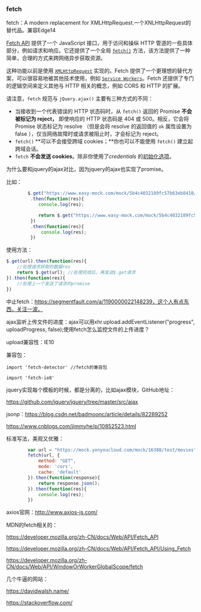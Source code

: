 ### fetch

fetch：A modern replacement for XMLHttpRequest.一个XNLHttpRequest的替代品。兼容Edge14

[Fetch API](https://developer.mozilla.org/en-US/docs/Web/API/Fetch_API) 提供了一个 JavaScript 接口，用于访问和操纵 HTTP 管道的一些具体部分，例如请求和响应。它还提供了一个全局 [`fetch()`](https://developer.mozilla.org/zh-CN/docs/Web/API/GlobalFetch/fetch) 方法，该方法提供了一种简单，合理的方式来跨网络异步获取资源。

这种功能以前是使用 [`XMLHttpRequest`](https://developer.mozilla.org/zh-CN/docs/Web/API/XMLHttpRequest) 实现的。Fetch 提供了一个更理想的替代方案，可以很容易地被其他技术使用，例如 [`Service Workers`](https://developer.mozilla.org/zh-CN/docs/Web/API/ServiceWorker_API)。Fetch 还提供了专门的逻辑空间来定义其他与 HTTP 相关的概念，例如 CORS 和 HTTP 的扩展。

请注意，`fetch` 规范与 `jQuery.ajax()` 主要有三种方式的不同：

- 当接收到一个代表错误的 HTTP 状态码时，从 `fetch()` 返回的 Promise **不会被标记为 reject，** 即使响应的 HTTP 状态码是 404 或 500。相反，它会将 Promise 状态标记为 resolve （但是会将 resolve 的返回值的 `ok` 属性设置为 false ），仅当网络故障时或请求被阻止时，才会标记为 reject。
- `fetch()` **可以不会接受跨域 cookies；**你也可以不能使用 `fetch()` 建立起跨域会话。
- `fetch` **不会发送 cookies**。除非你使用了*credentials* 的[初始化选项](https://developer.mozilla.org/zh-CN/docs/Web/API/WindowOrWorkerGlobalScope/fetch#Parameters)。

为什么要和jquery的ajax对比，因为jquery的ajax也实现了promise。

比如：

```javascript
        $.get("https://www.easy-mock.com/mock/5b4c4032189fc57b63eb8410/example/getMovie")
         .then(function(res){
            console.log(res);

            return $.get("https://www.easy-mock.com/mock/5b4c4032189fc57b63eb8410/example/restful/:id/list")
         })
         .then(function(res){
             console.log(res);
         })
```

使用方法：

```javascript
$.get(url).then(function(res){
	//处理请求获取的数据res
    return $.get(url); //处理完成后，再发送$.get请求
}).then(function(res){
    //处理上一个发送了请求的promise
})
```





中止fetch：https://segmentfault.com/a/1190000022148239，这个人有点东西，关注一波。



ajax监听上传文件的进度：ajax可以用xhr.upload.addEventListener("progress", uploadProgress, false);使用fetch怎么监控文件的上传进度？

upload兼容性：IE10



兼容包：

```
import 'fetch-detector' //fetch的兼容包

import 'fetch-ie8'
```

jquery实现每个模板的时候，都是分离的，比如ajax模块，GitHub地址：

https://github.com/jquery/jquery/tree/master/src/ajax



jsonp：https://blog.csdn.net/badmoonc/article/details/82289252

https://www.cnblogs.com/jimmyhe/p/10852523.html





标准写法，美观又优雅：

```javascript
        var url = "https://mock.yonyoucloud.com/mock/16388/test/movies";
        fetch(url, {
            method: "GET",
            mode: 'cors',
            cache: 'default'
        }).then(function(response){
            return response.json();
        }).then(function(res){
            console.log(res);
        })
```



axios官网：http://www.axios-js.com/



MDN的fetch相关的：

https://developer.mozilla.org/zh-CN/docs/Web/API/Fetch_API

https://developer.mozilla.org/zh-CN/docs/Web/API/Fetch_API/Using_Fetch

https://developer.mozilla.org/zh-CN/docs/Web/API/WindowOrWorkerGlobalScope/fetch



几个牛逼的网站：

https://davidwalsh.name/

https://stackoverflow.com/

